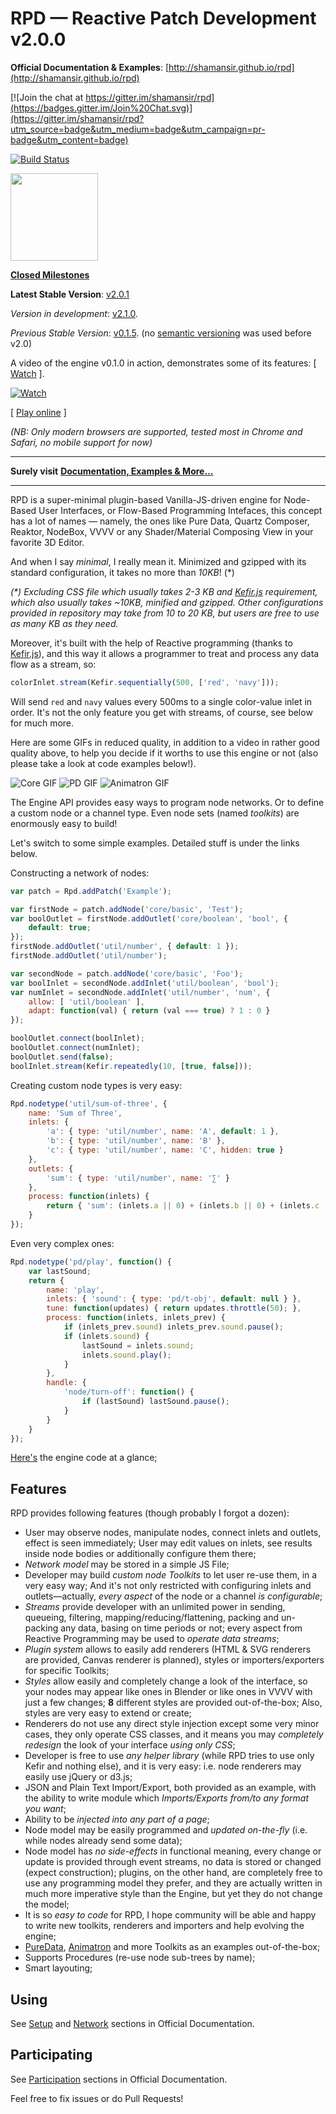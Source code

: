 # RPD — Reactive Patch Development v2.0.0

**Official Documentation & Examples**: [http://shamansir.github.io/rpd](http://shamansir.github.io/rpd)

[![Join the chat at https://gitter.im/shamansir/rpd](https://badges.gitter.im/Join%20Chat.svg)](https://gitter.im/shamansir/rpd?utm_source=badge&utm_medium=badge&utm_campaign=pr-badge&utm_content=badge)

[![Build Status](https://travis-ci.org/shamansir/rpd.svg?branch=master)](https://travis-ci.org/shamansir/rpd)

<!-- [![Code Climate](https://codeclimate.com/github/shamansir/rpd/badges/gpa.svg)](https://codeclimate.com/github/shamansir/rpd) -->

<a href="http://shamansir.github.io/rpd" title="Reactive Patch Development">
    <img src="https://rawgit.com/shamansir/rpd/v2.0.0/docs/rpd.svg" width="140px" height="140px" />
</a>    

**[Closed Milestones](https://github.com/shamansir/rpd/milestones?state=closed)**

**Latest Stable Version**: [v2.0.1](https://github.com/shamansir/rpd/releases/tag/v2.0.1)

_Version in development_: [v2.1.0](https://github.com/shamansir/rpd/milestone/9).

_Previous Stable Version_: [v0.1.5](https://github.com/shamansir/rpd/releases/tag/v0.1.5). (no [semantic versioning](http://semver.org/) was used before v2.0)

A video of the engine v0.1.0 in action, demonstrates some of its features: [ [Watch][video] ].

[![Watch][video-img]][video]

[ [Play online](http://shamansir.github.io/rpd/examples.html) ]

<!-- Examples grid -->

_(NB: Only modern browsers are supported, tested most in Chrome and Safari, no mobile support for now)_

----

**Surely visit** **[Documentation, Examples & More...](http://shamansir.github.io/rpd)**

----

RPD is a super-minimal plugin-based Vanilla-JS-driven engine for Node-Based User Interfaces, or Flow-Based Programming Intefaces, this concept has a lot of names — namely, the ones like Pure Data, Quartz Composer, Reaktor, NodeBox, VVVV or any Shader/Material Composing View in your favorite 3D Editor.

And when I say _minimal_, I really mean it. Minimized and gzipped with its standard configuration, it takes no more than _10KB_! (*)

_(*) Excluding CSS file which usually takes 2-3 KB and [Kefir.js][kefir] requirement, which also usually takes ~10KB, minified and gzipped. Other configurations provided in repository may take from 10 to 20 KB, but users are free to use as many KB as they need._

Moreover, it's built with the help of Reactive programming (thanks to [Kefir.js][kefir]), and this way it allows a programmer to treat and process any data flow as a stream, so:

```javascript
colorInlet.stream(Kefir.sequentially(500, ['red', 'navy']));
```

Will send `red` and `navy` values every 500ms to a single color-value inlet in order. It's not the only feature you get with streams, of course, see below for much more.

Here are some GIFs in reduced quality, in addition to a video in rather good quality above, to help you decide if it worths to use this engine or not (also please take a look at code examples below!).

![Core GIF][core-gif]
![PD GIF][pd-gif]
![Animatron GIF][anm-gif]

The Engine API provides easy ways to program node networks. Or to define a custom node or a channel type. Even node sets (named _toolkits_) are enormously easy to build!

Let's switch to some simple examples. Detailed stuff is under the links below.

Constructing a network of nodes:

```javascript
var patch = Rpd.addPatch('Example');

var firstNode = patch.addNode('core/basic', 'Test');
var boolOutlet = firstNode.addOutlet('core/boolean', 'bool', {
    default: true;
});
firstNode.addOutlet('util/number', { default: 1 });
firstNode.addOutlet('util/number');

var secondNode = patch.addNode('core/basic', 'Foo');
var boolInlet = secondNode.addInlet('util/boolean', 'bool');
var numInlet = secondNode.addInlet('util/number', 'num', {
    allow: [ 'util/boolean' ],
    adapt: function(val) { return (val === true) ? 1 : 0 }
});

boolOutlet.connect(boolInlet);
boolOutlet.connect(numInlet);
boolOutlet.send(false);
boolInlet.stream(Kefir.repeatedly(10, [true, false]));
```

Creating custom node types is very easy:

```javascript
Rpd.nodetype('util/sum-of-three', {
    name: 'Sum of Three',
    inlets: {
        'a': { type: 'util/number', name: 'A', default: 1 },
        'b': { type: 'util/number', name: 'B' },
        'c': { type: 'util/number', name: 'C', hidden: true }
    },
    outlets: {
        'sum': { type: 'util/number', name: '∑' }
    },
    process: function(inlets) {
        return { 'sum': (inlets.a || 0) + (inlets.b || 0) + (inlets.c || 0) };
    }
});
```

Even very complex ones:

```javascript
Rpd.nodetype('pd/play', function() {
    var lastSound;
    return {
        name: 'play',
        inlets: { 'sound': { type: 'pd/t-obj', default: null } },
        tune: function(updates) { return updates.throttle(50); },
        process: function(inlets, inlets_prev) {
            if (inlets_prev.sound) inlets_prev.sound.pause();
            if (inlets.sound) {
                lastSound = inlets.sound;
                inlets.sound.play();
            }
        },
        handle: {
            'node/turn-off': function() {
                if (lastSound) lastSound.pause();
            }
        }
    }
});
```

[Here's][engine-source] the engine code at a glance;

<!-- Here's the [Util Toolkit][util-toolkit-src] and [its HTML Renderer][util-renderer-src] source codes.
Here's the [Anitmatron Toolkit][anm-toolkit-src] and [its HTML Renderer][anm-renderer-src] source codes.
Here's the [PureData Toolkit][pd-toolkit-src] and [its HTML Renderer][pd-renderer-src] source codes. -->

## Features

RPD provides following features (though probably I forgot a dozen):

* User may observe nodes, manipulate nodes, connect inlets and outlets, effect is seen immediately; User may edit values on inlets, see results inside node bodies or additionally configure them there;
* _Network model_ may be stored in a simple JS File;
* Developer may build _custom node Toolkits_ to let user re-use them, in a very easy way; And it's not only restricted with configuring inlets and outlets—actually, _every aspect_ of the node or a channel _is configurable_;
* _Streams_ provide developer with an unlimited power in sending, queueing, filtering, mapping/reducing/flattening, packing and un-packing any data, basing on time periods or not; every aspect from Reactive Programming may be used to _operate data streams_;
* _Plugin system_ allows to easily add renderers (HTML & SVG renderers are provided, Canvas renderer is planned), styles or importers/exporters for specific Toolkits;
* _Styles_ allow easily and completely change a look of the interface, so your nodes may appear like ones in Blender or like ones in VVVV with just a few changes; **8** different styles are provided out-of-the-box; Also, styles are very easy to extend or create;
* Renderers do not use any direct style injection except some very minor cases, they only operate CSS classes, and it means you may _completely redesign_ the look of your interface _using only CSS_;
* Developer is free to use _any helper library_ (while RPD tries to use only Kefir and nothing else), and it is very easy: i.e. node renderers may easily use jQuery or d3.js;
* JSON and Plain Text Import/Export, both provided as an example, with the ability to write module which _Imports/Exports from/to any format you want_;
* Ability to be _injected into any part of a page_;
* Node model may be easily programmed and _updated on-the-fly_ (i.e. while nodes already send some data);
* Node model has _no side-effects_ in functional meaning, every change or update is provided through event streams, no data is stored or changed (expect construction); plugins, on the other hand, are completely free to use any programming model they prefer, and they are actually written in much more imperative style than the Engine, but yet they do not change the model;
* It is so _easy to code_ for RPD, I hope community will be able and happy to write new toolkits, renderers and importers and help evolving the engine;
* [PureData][puredata], [Animatron][animatron] and more Toolkits as an examples out-of-the-box;
* Supports Procedures (re-use node sub-trees by name);
* Smart layouting;

<!--
* Inlets may have the value editors programmed, so user may edit a value in place;
* Nodes may have inner input controls, so it's possible to let user configure input value inside of a node body, in any way you decide;
-->

## Using

See [Setup](http://shamansir.guthub.io/rpd/sections/setup.html) and [Network](http://shamansir.guthub.io/rpd/sections/network.html) sections in Official Documentation.

## Participating

See [Participation](http://shamansir.guthub.io/rpd/sections/participate.html) sections in Official Documentation.

Feel free to fix issues or do Pull Requests!

[hosted-util]: http://shamansir.github.io/rpd/examples/util.html
[hosted-pd]: http://shamansir.github.io/rpd/examples/pd.html
[hosted-anm]: http://shamansir.github.io/rpd/examples/anm.html

[anm-toolkit-repo]: http://github.com/shamansir/rpd-animatron
[anm-toolkit-src]: https://github.com/shamansir/rpd-animatron/blob/master/toolkit.js
[anm-renderer-src]: https://github.com/shamansir/rpd-animatron/blob/master/render/html.js
[pd-toolkit-repo]: http://github.com/shamansir/rpd-puredata
[pd-toolkit-src]: https://github.com/shamansir/rpd-puredata/blob/master/toolkit.js
[pd-renderer-src]: https://github.com/shamansir/rpd-puredata/blob/master/render/html.js

[issues]: https://github.com/shamansir/rpd/issues
[video]: http://vimeo.com/118197237
[video-img]: http://shamansir.github.io/rpd/assets/rpd-vimeo.png
[kefir]: http://rpominov.github.io/kefir/
[kefir-src]: http://rpominov.github.io/kefir/dist/kefir.min.js
[timbre]: http://mohayonao.github.io/timbre.js/
[timbre-src]: http://mohayonao.github.io/timbre.js/timbre.js
[animatron]: http://animatron.com
<!-- [animatron-src]: http://player.animatron.com/latest/bundle/animatron.min.js -->
[animatron-src]: http://shamansir.github.io/rpd/vendor/anm-player.min.js
[puredata]: http://puredata.info/
[closure-compiler]: https://developers.google.com/closure/compiler/

[engine-source]: https://github.com/shamansir/rpd/blob/master/src/rpd.js

[core-html-src]: http://shamansir.github.io/rpd/dist/rpd-core-html.min.js
[core-pd-html-src]: http://shamansir.github.io/rpd/dist/rpd-core-pd-html.min.js
[core-anm-html-src]: http://shamansir.github.io/rpd/dist/rpd-core-anm-html.min.js
[core-style]: http://shamansir.github.io/rpd/dist/rpd-core.css
[core-pd-style]: http://shamansir.github.io/rpd/dist/rpd-core-pd.css
[core-anm-style]: http://shamansir.github.io/rpd/dist/rpd-core-anm.css

[core-gif]: http://shamansir.github.io/rpd/assets/core.gif
[pd-gif]: http://shamansir.github.io/rpd/assets/pd.gif
[anm-gif]: http://shamansir.github.io/rpd/assets/anm.gif

[logo]: http://shamansir.github.io/rpd/assets/logo-small.png
